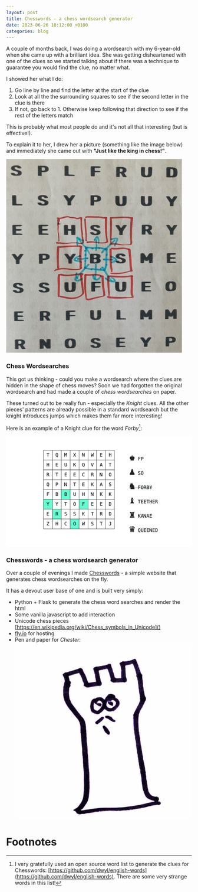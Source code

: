 ```yaml
---
layout: post
title: Chesswords - a chess wordsearch generator
date: 2023-06-26 10:12:00 +0100
categories: blog
---
```


A couple of months back, I was doing a wordsearch with my 6-year-old when she came up with a brilliant idea. She was getting disheartened with one of the clues so we started talking about if there was a technique to guarantee you would find the clue, no matter what.

I showed her what I do:

1. Go line by line and find the letter at the start of the clue
2. Look at all the the surrounding squares to see if the second letter in the clue is there
3. If not, go back to 1. Otherwise keep following that direction to see if the rest of the letters match

This is probably what most people do and it's not all that interesting (but is effective!).

To explain it to her, I drew her a picture (something like the image below) and immediately she came out with __"Just like the king in chess!"__.

![A picture of a wordsearch showing step 2 - pick a letter and check its 8 surround letters](/images/wordsearch.png)

### Chess Wordsearches

This got us thinking - could you make a wordsearch where the clues are hidden in the shape of chess moves? Soon we had forgotten the original wordsearch and had made a couple of _chess wordsearches_ on paper.

These turned out to be really fun - especially the _Knight_ clues. All the other pieces' patterns are already possible in a standard wordsearch but the knight introduces jumps which makes them far more interesting!

Here is an example of a Knight clue for the word _Forby_[^1]:

![An example of a Knight Clue or the word ](/images/knight-clue.png)

### Chesswords - a chess wordsearch generator

Over a couple of evenings I made [Chesswords](https://chesswords.fly.dev/) - a simple website that generates chess wordsearches on the fly.

It has a devout user base of one and is built very simply:

* Python + Flask to generate the chess word searches and render the html
* Some vanilla javascript to add interaction
* Unicode chess pieces [https://en.wikipedia.org/wiki/Chess_symbols_in_Unicode]()
* [fly.io](https://fly.io/) for hosting
* Pen and paper for _Chester_: ![Chester](/images/chester.jpeg)

# Footnotes

[^1]: I very gratefully used an open source word list to generate the clues for Chesswords: [https://github.com/dwyl/english-words](https://github.com/dwyl/english-words). There are some very strange words in this list!
